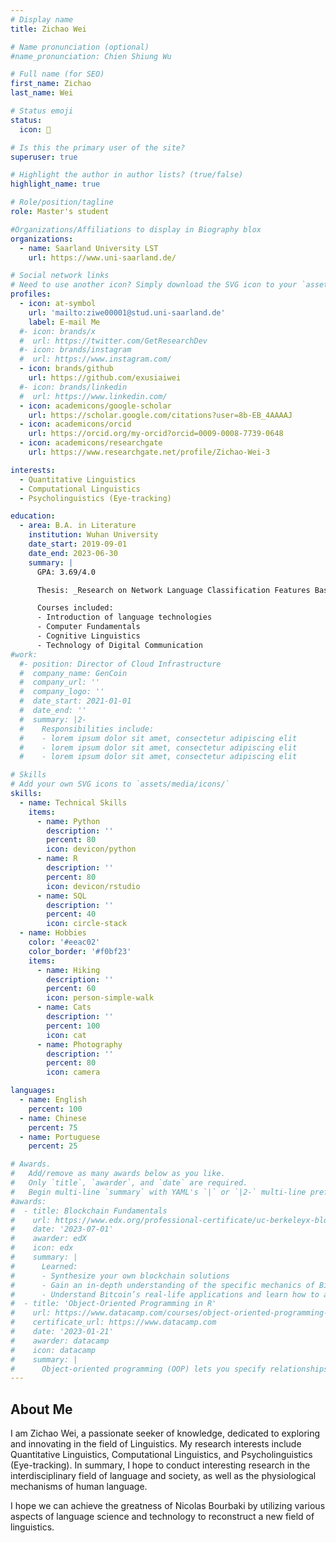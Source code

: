 ```yaml
---
# Display name
title: Zichao Wei

# Name pronunciation (optional)
#name_pronunciation: Chien Shiung Wu

# Full name (for SEO)
first_name: Zichao
last_name: Wei

# Status emoji
status:
  icon: 📇

# Is this the primary user of the site?
superuser: true

# Highlight the author in author lists? (true/false)
highlight_name: true

# Role/position/tagline
role: Master's student

#Organizations/Affiliations to display in Biography blox
organizations:
  - name: Saarland University LST
    url: https://www.uni-saarland.de/

# Social network links
# Need to use another icon? Simply download the SVG icon to your `assets/media/icons/` folder.
profiles:
  - icon: at-symbol
    url: 'mailto:ziwe00001@stud.uni-saarland.de'
    label: E-mail Me
  #- icon: brands/x
  #  url: https://twitter.com/GetResearchDev
  #- icon: brands/instagram
  #  url: https://www.instagram.com/
  - icon: brands/github
    url: https://github.com/exusiaiwei
  #- icon: brands/linkedin
  #  url: https://www.linkedin.com/
  - icon: academicons/google-scholar
    url: https://scholar.google.com/citations?user=8b-EB_4AAAAJ
  - icon: academicons/orcid
    url: https://orcid.org/my-orcid?orcid=0009-0008-7739-0648
  - icon: academicons/researchgate
    url: https://www.researchgate.net/profile/Zichao-Wei-3

interests:
  - Quantitative Linguistics
  - Computational Linguistics
  - Psycholinguistics (Eye-tracking)

education:
  - area: B.A. in Literature
    institution: Wuhan University
    date_start: 2019-09-01
    date_end: 2023-06-30
    summary: |
      GPA: 3.69/4.0

      Thesis: _Research on Network Language Classification Features Based on Multidimensional Model_.

      Courses included:
      - Introduction of language technologies
      - Computer Fundamentals
      - Cognitive Linguistics
      - Technology of Digital Communication
#work:
  #- position: Director of Cloud Infrastructure
  #  company_name: GenCoin
  #  company_url: ''
  #  company_logo: ''
  #  date_start: 2021-01-01
  #  date_end: ''
  #  summary: |2-
  #    Responsibilities include:
  #    - lorem ipsum dolor sit amet, consectetur adipiscing elit
  #    - lorem ipsum dolor sit amet, consectetur adipiscing elit
  #    - lorem ipsum dolor sit amet, consectetur adipiscing elit

# Skills
# Add your own SVG icons to `assets/media/icons/`
skills:
  - name: Technical Skills
    items:
      - name: Python
        description: ''
        percent: 80
        icon: devicon/python
      - name: R
        description: ''
        percent: 80
        icon: devicon/rstudio
      - name: SQL
        description: ''
        percent: 40
        icon: circle-stack
  - name: Hobbies
    color: '#eeac02'
    color_border: '#f0bf23'
    items:
      - name: Hiking
        description: ''
        percent: 60
        icon: person-simple-walk
      - name: Cats
        description: ''
        percent: 100
        icon: cat
      - name: Photography
        description: ''
        percent: 80
        icon: camera

languages:
  - name: English
    percent: 100
  - name: Chinese
    percent: 75
  - name: Portuguese
    percent: 25

# Awards.
#   Add/remove as many awards below as you like.
#   Only `title`, `awarder`, and `date` are required.
#   Begin multi-line `summary` with YAML's `|` or `|2-` multi-line prefix and indent 2 spaces below.
#awards:
#  - title: Blockchain Fundamentals
#    url: https://www.edx.org/professional-certificate/uc-berkeleyx-blockchain-fundamentals
#    date: '2023-07-01'
#    awarder: edX
#    icon: edx
#    summary: |
#      Learned:
#      - Synthesize your own blockchain solutions
#      - Gain an in-depth understanding of the specific mechanics of Bitcoin
#      - Understand Bitcoin’s real-life applications and learn how to attack and destroy Bitcoin, Ethereum, smart contracts and Dapps, and alternatives to Bitcoin’s Proof-of-Work consensus algorithm
#  - title: 'Object-Oriented Programming in R'
#    url: https://www.datacamp.com/courses/object-oriented-programming-with-s3-and-r6-in-r
#    certificate_url: https://www.datacamp.com
#    date: '2023-01-21'
#    awarder: datacamp
#    icon: datacamp
#    summary: |
#      Object-oriented programming (OOP) lets you specify relationships between functions and the objects that they can act on, helping you manage complexity in your code. This is an intermediate level course, providing an introduction to OOP, using the S3 and R6 systems. S3 is a great day-to-day R programming tool that simplifies some of the functions that you write. R6 is especially useful for industry-specific analyses, working with web APIs, and building GUIs.
---
```


## About Me

I am Zichao Wei, a passionate seeker of knowledge, dedicated to exploring and innovating in the field of Linguistics. My research interests include Quantitative Linguistics, Computational Linguistics, and Psycholinguistics (Eye-tracking). In summary, I hope to conduct interesting research in the interdisciplinary field of language and society, as well as the physiological mechanisms of human language.

I hope we can achieve the greatness of Nicolas Bourbaki by utilizing various aspects of language science and technology to reconstruct a new field of linguistics.
